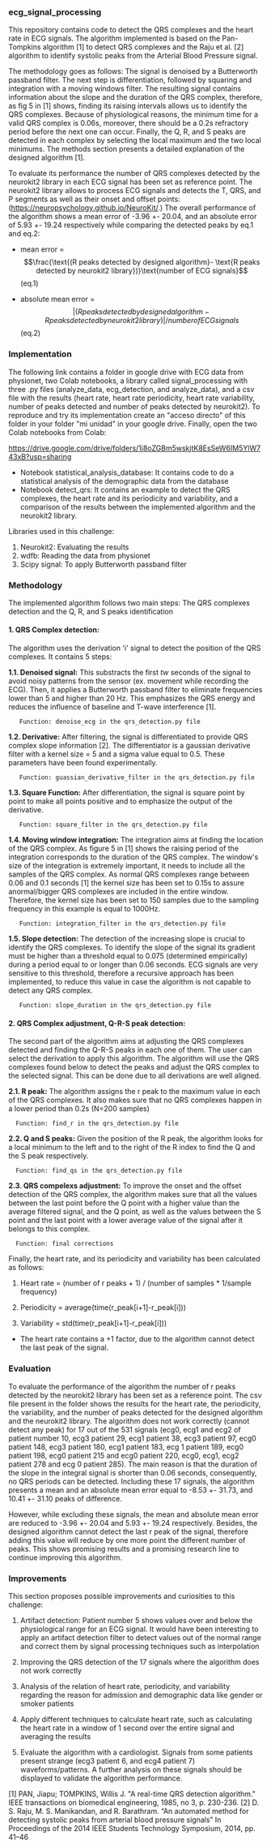 ### ecg_signal_processing

This repository contains code to detect the QRS complexes and the heart rate in ECG signals. The algorithm implemented is based on the Pan-Tompkins algorithm [1] to detect QRS complexes and the Raju et al. [2] algorithm to identify systolic peaks from the Arterial Blood Pressure signal. 

The methodology goes as follows: The signal is denoised by a Butterworth passband filter. The next step is differentiation, followed by squaring and integration with a moving windows filter. The resulting signal contains information about the slope and the duration of the QRS complex, therefore, as fig 5 in [1] shows, finding its raising intervals allows us to identify the QRS complexes. Because of physiological reasons, the minimum time for a valid QRS complex is 0.06s, moreover, there should be a 0.2s refractory period before the next one can occur. Finally, the Q, R, and S peaks are detected in each complex by selecting the local maximum and the two local minimums. The methods section presents a detailed explanation of the designed algorithm [1]. 

To evaluate its performance the number of QRS complexes detected by the neurokit2 library in each ECG signal has been set as reference point. The neurokit2 library allows to process ECG signals and detects the T, QRS, and P segments as well as their onset and offset points: (https://neuropsychology.github.io/NeuroKit/.) The overall performance of the algorithm shows a mean error of -3.96 +- 20.04, and an absolute error of 5.93 +- 19.24 respectively while comparing the detected peaks by eq.1 and eq.2: 

* mean error = $$\frac{\text{(R peaks detected by designed algorithm}- \text{R peaks detected by neurokit2 library})}\text{number of ECG signals}$$ (eq.1)

* absolute mean error = $$|(R peaks detected by designed algorithm - R peaks detected by neurokit2 library)|/number of ECG signals$$ (eq.2)

### Implementation
The following link contains a folder in google drive with ECG data from physionet, two Colab notebooks, a library called signal_processing with three .py files (analyze_data, ecg_detection, and analyze_data), and a csv file with the results (heart rate, heart rate periodicity, heart rate variability, number of peaks detected and number of peaks detected by neurokit2). To reproduce and try its implementation create an "acceso directo" of this folder in your folder "mi unidad" in your google drive. Finally, open the two Colab notebooks from Colab:

https://drive.google.com/drive/folders/1j8oZGBm5wskjtK8EsSeW6IM5YlW743xB?usp=sharing

* Notebook statistical_analysis_database: It contains code to do a statistical analysis of the demographic data from the database
* Notebook detect_qrs: It contains an example to detect the QRS complexes, the heart rate and its periodicity and variability, and a comparison of the results between the implemented algorithm and the neurokit2 library. 

Libraries used in this challenge:
1. Neurokit2: Evaluating the results
2. wdfb: Reading the data from physionet
3. Scipy signal: To apply Butterworth passband filter

### Methodology
The implemented algorithm follows two main steps: The QRS complexes detection and the Q, R, and S peaks identification

#### **1. QRS Complex detection:** 

The algorithm uses the derivation 'i' signal to detect the position of the QRS complexes. It contains 5 steps:

  **1.1. Denoised signal:** This substracts the first *tw* seconds of the signal to avoid noisy patterns from the sensor (ex. movement while recording the ECG). Then, it applies a Butterworth passband filter to eliminate frequencies lower than 5 and higher than 20 Hz. This emphasizes the QRS energy and reduces the influence of baseline and T-wave interference [1]. 
       
       Function: denoise_ecg in the qrs_detection.py file 
  
  **1.2. Derivative:** After filtering, the signal is differentiated to provide QRS complex slope information [2]. The differentiator is a gaussian derivative filter with a kernel size = 5 and a sigma value equal to 0.5. These parameters have been found experimentally. 
       
       Function: guassian_derivative_filter in the qrs_detection.py file
 
 **1.3.  Square Function:** After differentiation, the signal is square point by point to make all points positive and to emphasize the output of the derivative.
       
       Function: square_filter in the qrs_detection.py file
 
 **1.4.  Moving window integration:** The integration aims at finding the location of the QRS complex. As figure 5 in [1] shows the raising period of the integration corresponds to the duration of the QRS complex. The window's size of the integration is extremely important, it needs to include all the samples of the QRS complex. As normal QRS complexes range between 0.06 and 0.1 seconds [1] the kernel size has been set to 0.15s to assure anormal/bigger QRS complexes are included in the entire window. Therefore, the kernel size has been set to 150 samples due to the sampling frequency in this example is equal to 1000Hz.  
 
       Function: integration_filter in the qrs_detection.py file
       
  **1.5. Slope detection:** The detection of the increasing slope is crucial to identify the QRS complexes. To identify the slope of the signal its gradient must be higher than a threshold equal to 0.075 (determined empirically) during a period equal to or longer than 0.06 seconds. ECG signals are very sensitive to this threshold, therefore a recursive approach has been implemented, to reduce this value in case the algorithm is not capable to detect any QRS complex. 
       
       Function: slope_duration in the qrs_detection.py file
       
#### **2. QRS Complex adjustment, Q-R-S peak detection:** 

The second part of the algorithm aims at adjusting the QRS complexes detected and finding the Q-R-S peaks in each one of them. The user can select the derivation to apply this algorithm. The algorithm will use the QRS complexes found below to detect the peaks and adjust the QRS complex to the selected signal. This can be done due to all derivations are well aligned.

  **2.1. R peak:** The algorithm assigns the r peak to the maximum value in each of the QRS complexes. It also makes sure that no QRS complexes happen in a lower period than 0.2s (N=200 samples)
      
      Function: find_r in the qrs_detection.py file
      
  **2.2. Q and S peaks:** Given the position of the R peak, the algorithm looks for a local minimum to the left and to the right of the R index to find the Q and the S peak respectively. 
      
      Function: find_qs in the qrs_detection.py file
  
  **2.3. QRS compelexs adjustment:** To improve the onset and the offset detection of the QRS complex, the algorithm makes sure that all the values between the last point before the Q point with a higher value than the average filtered signal, and the Q point, as well as the values between the S point and the last point with a lower average value of the signal after it belongs to this complex. 
      
      Function: final corrections
      
      
 Finally, the heart rate, and its periodicity and variability has been calculated as follows: 
 
1. Heart rate = (number of r peaks + 1) / (number of samples * 1/sample frequency)
     
2. Periodicity = average(time(r_peak[i+1]-r_peak[i]))
     
3. Variability = std(time(r_peak[i+1]-r_peak[i]))
     
 * The heart rate contains a +1 factor, due to the algorithm cannot detect the last peak of the signal. 
 

### Evaluation 
To evaluate the performance of the algorithm the number of r peaks detected by the neurokit2 library has been set as a reference point. The csv file present in the folder shows the results for the heart rate, the periodicity, the variability, and the number of peaks detected for the designed algorithm and the neurokit2 library. The algorithm does not work correctly (cannot detect any peak) for 17 out of the 531 signals (ecg0, ecg1 and ecg2 of patient number 10, ecg3 patient 29, ecg1 patient 38, ecg3 patient 97, ecg0 patient 148, ecg3 patient 180, ecg1 patient 183, ecg 1 patient 189, ecg0 patient 198, ecg0 patient 215 and ecg0 patient 220, ecg0, ecg1, ecg2 patient 278 and ecg 0 patient 285). The main reason is that the duration of the slope in the integral signal is shorter than 0.06 seconds, consequently, no QRS periods can be detected. Including these 17 signals, the algorithm presents a mean and an absolute mean error equal to -8.53 +- 31.73, and 10.41 +- 31.10 peaks of difference.

However, while excluding these signals, the mean and absolute mean error are reduced to -3.96 +- 20.04 and 5.93 +- 19.24 respectively. Besides, the designed algorithm cannot detect the last r peak of the signal, therefore adding this value will reduce by one more point the different number of peaks. This shows promising results and a promising research line to continue improving this algorithm.

### Improvements
This section proposes possible improvements and curiosities to this challenge:

1. Artifact detection: Patient number 5 shows values over and below the physiological range for an ECG signal. It would have been interesting to apply an artifact detection filter to detect values out of the normal range and correct them by signal processing techniques such as interpolation

2. Improving the QRS detection of the 17 signals where the algorithm does not work correctly

3. Analysis of the relation of heart rate, periodicity, and variability regarding the reason for admission and demographic data like gender or smoker patients

4. Apply different techniques to calculate heart rate, such as calculating the heart rate in a window of 1 second over the entire signal and averaging the results

5. Evaluate the algorithm with a cardiologist. Signals from some patients present strange (ecg3 patient 6, and ecg4 patient 7) waveforms/patterns. A further analysis on these signals should be displayed to validate the algorithm performance. 




[1] PAN, Jiapu; TOMPKINS, Willis J. "A real-time QRS detection algorithm." IEEE transactions on biomedical engineering, 1985, no 3, p. 230-236.
[2] D. S. Raju, M. S. Manikandan, and R. Barathram. “An automated method for detecting systolic peaks from arterial blood pressure signals” In Proceedings of the 2014 IEEE Students Technology Symposium, 2014, pp. 41–46
